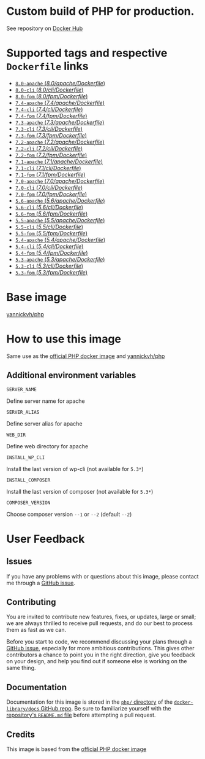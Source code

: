 # Custom build of PHP for production.

See repository on [Docker Hub](https://hub.docker.com/r/yannickvh/php-prod)

# Supported tags and respective `Dockerfile` links

- [ `8.0-apache` (*8.0/apache/Dockerfile*)](https://github.com/yvh/docker-php-prod/blob/master/apache/Dockerfile)
- [ `8.0-cli` (*8.0/cli/Dockerfile*)](https://github.com/yvh/docker-php-prod/blob/master/cli/Dockerfile)
- [ `8.0-fpm` (*8.0/fpm/Dockerfile*)](https://github.com/yvh/docker-php-prod/blob/master/fpm/Dockerfile)
- [ `7.4-apache` (*7.4/apache/Dockerfile*)](https://github.com/yvh/docker-php-prod/blob/7.4/apache/Dockerfile)
- [ `7.4-cli` (*7.4/cli/Dockerfile*)](https://github.com/yvh/docker-php-prod/blob/7.4/cli/Dockerfile)
- [ `7.4-fpm` (*7.4/fpm/Dockerfile*)](https://github.com/yvh/docker-php-prod/blob/7.4/fpm/Dockerfile)
- [ `7.3-apache` (*7.3/apache/Dockerfile*)](https://github.com/yvh/docker-php-prod/blob/7.3/apache/Dockerfile)
- [ `7.3-cli` (*7.3/cli/Dockerfile*)](https://github.com/yvh/docker-php-prod/blob/7.3/cli/Dockerfile)
- [ `7.3-fpm` (*7.3/fpm/Dockerfile*)](https://github.com/yvh/docker-php-prod/blob/7.3/fpm/Dockerfile)
- [ `7.2-apache` (*7.2/apache/Dockerfile*)](https://github.com/yvh/docker-php-prod/blob/7.2/apache/Dockerfile)
- [ `7.2-cli` (*7.2/cli/Dockerfile*)](https://github.com/yvh/docker-php-prod/blob/7.2/cli/Dockerfile)
- [ `7.2-fpm` (*7.2/fpm/Dockerfile*)](https://github.com/yvh/docker-php-prod/blob/7.2/fpm/Dockerfile)
- [ `7.1-apache` (*7.1/apache/Dockerfile*)](https://github.com/yvh/docker-php-prod/blob/7.1/apache/Dockerfile)
- [ `7.1-cli` (*7.1/cli/Dockerfile*)](https://github.com/yvh/docker-php-prod/blob/7.1/cli/Dockerfile)
- [ `7.1-fpm` (*7.1/fpm/Dockerfile*)](https://github.com/yvh/docker-php-prod/blob/7.1/fpm/Dockerfile)
- [ `7.0-apache` (*7.0/apache/Dockerfile*)](https://github.com/yvh/docker-php-prod/blob/7.0/apache/Dockerfile)
- [ `7.0-cli` (*7.0/cli/Dockerfile*)](https://github.com/yvh/docker-php-prod/blob/7.0/cli/Dockerfile)
- [ `7.0-fpm` (*7.0/fpm/Dockerfile*)](https://github.com/yvh/docker-php-prod/blob/7.0/fpm/Dockerfile)
- [ `5.6-apache` (*5.6/apache/Dockerfile*)](https://github.com/yvh/docker-php-prod/blob/5.6/apache/Dockerfile)
- [ `5.6-cli` (*5.6/cli/Dockerfile*)](https://github.com/yvh/docker-php-prod/blob/5.6/cli/Dockerfile)
- [ `5.6-fpm` (*5.6/fpm/Dockerfile*)](https://github.com/yvh/docker-php-prod/blob/5.6/fpm/Dockerfile)
- [ `5.5-apache` (*5.5/apache/Dockerfile*)](https://github.com/yvh/docker-php-prod/blob/5.5/apache/Dockerfile)
- [ `5.5-cli` (*5.5/cli/Dockerfile*)](https://github.com/yvh/docker-php-prod/blob/5.5/cli/Dockerfile)
- [ `5.5-fpm` (*5.5/fpm/Dockerfile*)](https://github.com/yvh/docker-php-prod/blob/5.5/fpm/Dockerfile)
- [ `5.4-apache` (*5.4/apache/Dockerfile*)](https://github.com/yvh/docker-php-prod/blob/5.4/apache/Dockerfile)
- [ `5.4-cli` (*5.4/cli/Dockerfile*)](https://github.com/yvh/docker-php-prod/blob/5.4/cli/Dockerfile)
- [ `5.4-fpm` (*5.4/fpm/Dockerfile*)](https://github.com/yvh/docker-php-prod/blob/5.4/fpm/Dockerfile)
- [ `5.3-apache` (*5.3/apache/Dockerfile*)](https://github.com/yvh/docker-php-prod/blob/5.3/apache/Dockerfile)
- [ `5.3-cli` (*5.3/cli/Dockerfile*)](https://github.com/yvh/docker-php-prod/blob/5.3/cli/Dockerfile)
- [ `5.3-fpm` (*5.3/fpm/Dockerfile*)](https://github.com/yvh/docker-php-prod/blob/5.3/fpm/Dockerfile)

# Base image

[yannickvh/php](https://hub.docker.com/r/yannickvh/php)

# How to use this image

Same use as the [official PHP docker image](https://hub.docker.com/_/php/) and [yannickvh/php](https://hub.docker.com/r/yannickvh/php)

## Additional environment variables

`SERVER_NAME`

Define server name for apache

`SERVER_ALIAS`

Define server alias for apache

`WEB_DIR`

Define web directory for apache

`INSTALL_WP_CLI`

Install the last version of wp-cli (not available for `5.3*`)

`INSTALL_COMPOSER`

Install the last version of composer (not available for `5.3*`)

`COMPOSER_VERSION`

Choose composer version `--1` or `--2` (default `--2`)

# User Feedback

## Issues

If you have any problems with or questions about this image, please contact me through a [GitHub issue](https://github.com/yvh/docker-php-prod/issues).

## Contributing

You are invited to contribute new features, fixes, or updates, large or small; we are always thrilled to receive pull requests, and do our best to process them as fast as we can.

Before you start to code, we recommend discussing your plans through a [GitHub issue](https://github.com/docker-library/php/issues), especially for more ambitious contributions. This gives other contributors a chance to point you in the right direction, give you feedback on your design, and help you find out if someone else is working on the same thing.

## Documentation

Documentation for this image is stored in the [`php/` directory](https://github.com/docker-library/docs/tree/master/php) of the [`docker-library/docs` GitHub repo](https://github.com/docker-library/docs). Be sure to familiarize yourself with the [repository's `README.md` file](https://github.com/docker-library/docs/blob/master/README.md) before attempting a pull request.

## Credits

This image is based from the [official PHP docker image](https://hub.docker.com/_/php/)
